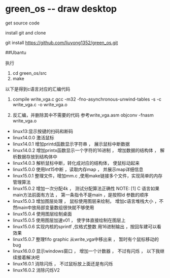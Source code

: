 # green_os -- draw desktop 

get source code 

install git and clone 

git install https://github.com/liuyong1352/green_os.git


##Ubantu

执行
1. cd green_os/src
2. make 


以下是得到c语言对应的汇编代码


1. compile write_vga.c 
gcc -m32 -fno-asynchronous-unwind-tables -s  -c write_vga.c -o write_vga.o

2. 反汇编，并删除其中不需要的代码 参考write_vga.asm
objconv -fnasm  write_vga.o



* linux13:显示按键的扫码和断码
* linux14.0.0 激活鼠标
* linux14.0.1 增加printd函数显示字符串 ， 展示鼠标中断数据
* linux14.0.2 增加printx函数显示一个字符的16进制 ， 增加数据的结构体 ， 解析数据存放到结构体中
* linux14.0.3 解析鼠标中断，转化成对应的结构体， 使鼠标动起来
* linux15.0.0 使用Int15中断 ，读取内存map ， 并展示map详细信息
* linux15.0.1 整理文件，增加mm.c ,使用make链接多个文件，实现简单的内存管理算法
* linux15.0.2 增加一次分配4k ， 测试分配算法正确性
NOTE:
[1] C 语言如果main方法前面有方法 ， 第一条指令不是main ，是按照ld 参数的顺序
* linux15.0.3 增加图层处理 ， 鼠标使用图层来绘制， 增加c语言堆栈大小 ，不然main中放局部变量数组很快就不够使用	
* linux15.0.4 使用图层绘制桌面
* linux15.0.5 使用图层加速v01 ， 使字体直接绘制在图层上 
* linux15.0.6 实现内核的sprintf ,仅格式整数 用16进制输出 ，按回车建可以看效果
* linux15.0.7 整理fifo graphic 从write_vga中移出来 ， 暂时有个鼠标移动的bug
* linux16.0.0 显示windows窗口 ， 增加一个计数器 ， 不过有闪烁 ， 以下我继续接着解决吧
* linux16.0.1 消除闪烁 ， 不过鼠标放上面还是有闪烁
* linux16.0.2 消除闪烁V2
